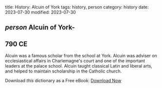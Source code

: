 title: History: Alcuin of York
tags: history, person
category: history
date: 2023-07-30
modified: 2023-07-30

## _person_  Alcuin of York-
  790 CE
-
Alcuin was a famous scholar
from the school at York.  Alcuin was adviser on ecclesiastical affairs
in Charlemagne's court and one of the important leaders at the palace
school.  Alcuin taught classical Latin and liberal arts, and helped to
maintain scholarship in the Catholic church.


Download *this* dictionary as a Free eBook: [Download Now]({static}static/CairnsHistoryDictionary.pdf)

